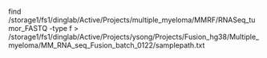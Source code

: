 find /storage1/fs1/dinglab/Active/Projects/multiple_myeloma/MMRF/RNASeq_tumor_FASTQ -type f > /storage1/fs1/dinglab/Active/Projects/ysong/Projects/Fusion_hg38/Multiple_myeloma/MM_RNA_seq_Fusion_batch_0122/samplepath.txt


